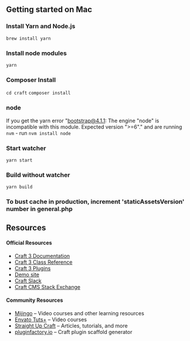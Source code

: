 ## Getting started on Mac

### Install Yarn and Node.js
`brew install yarn`

### Install node modules
`yarn`

### Composer Install
`cd craft`
`composer install`

### node
If you get the yarn error "bootstrap@4.1.1: The engine "node" is incompatible with this module. Expected version ">=6"." and are running `nvm` - run `nvm install node`

### Start watcher
`yarn start`

### Build without watcher
`yarn build`

### To bust cache in production, increment 'staticAssetsVersion' number in general.php

## Resources

#### Official Resources
- [Craft 3 Documentation](https://docs.craftcms.com/v3/)
- [Craft 3 Class Reference](https://docs.craftcms.com/api/v3/)
- [Craft 3 Plugins](https://plugins.craftcms.com)
- [Demo site](https://demo.craftcms.com/)
- [Craft Slack](https://craftcms.com/community#slack)
- [Craft CMS Stack Exchange](http://craftcms.stackexchange.com/)

#### Community Resources
- [Mijingo](https://mijingo.com/craft) – Video courses and other learning resources
- [Envato Tuts+](https://webdesign.tutsplus.com/categories/craft-cms/courses) – Video courses
- [Straight Up Craft](http://straightupcraft.com/) – Articles, tutorials, and more
- [pluginfactory.io](https://pluginfactory.io/) – Craft plugin scaffold generator
